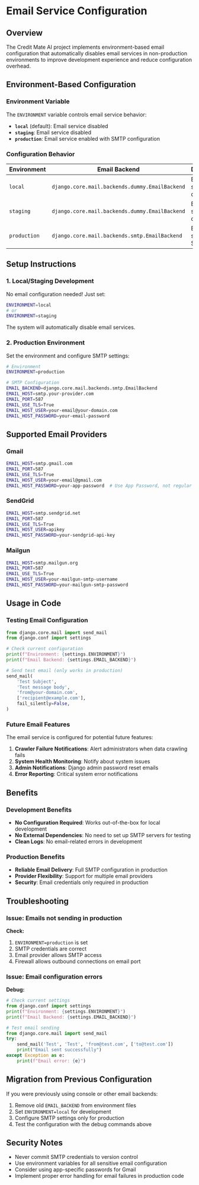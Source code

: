 # Email Service Configuration

## Overview

The Credit Mate AI project implements environment-based email configuration that automatically disables email services in non-production environments to improve development experience and reduce configuration overhead.

## Environment-Based Configuration

### Environment Variable

The `ENVIRONMENT` variable controls email service behavior:

- **`local`** (default): Email service disabled
- **`staging`**: Email service disabled
- **`production`**: Email service enabled with SMTP configuration

### Configuration Behavior

| Environment | Email Backend | Description |
|-------------|---------------|-------------|
| `local` | `django.core.mail.backends.dummy.EmailBackend` | Emails are silently discarded |
| `staging` | `django.core.mail.backends.dummy.EmailBackend` | Emails are silently discarded |
| `production` | `django.core.mail.backends.smtp.EmailBackend` | Emails are sent via SMTP |

## Setup Instructions

### 1. Local/Staging Development

No email configuration needed! Just set:

```bash
ENVIRONMENT=local
# or
ENVIRONMENT=staging
```

The system will automatically disable email services.

### 2. Production Environment

Set the environment and configure SMTP settings:

```bash
# Environment
ENVIRONMENT=production

# SMTP Configuration
EMAIL_BACKEND=django.core.mail.backends.smtp.EmailBackend
EMAIL_HOST=smtp.your-provider.com
EMAIL_PORT=587
EMAIL_USE_TLS=True
EMAIL_HOST_USER=your-email@your-domain.com
EMAIL_HOST_PASSWORD=your-email-password
```

## Supported Email Providers

### Gmail
```bash
EMAIL_HOST=smtp.gmail.com
EMAIL_PORT=587
EMAIL_USE_TLS=True
EMAIL_HOST_USER=your-email@gmail.com
EMAIL_HOST_PASSWORD=your-app-password  # Use App Password, not regular password
```

### SendGrid
```bash
EMAIL_HOST=smtp.sendgrid.net
EMAIL_PORT=587
EMAIL_USE_TLS=True
EMAIL_HOST_USER=apikey
EMAIL_HOST_PASSWORD=your-sendgrid-api-key
```

### Mailgun
```bash
EMAIL_HOST=smtp.mailgun.org
EMAIL_PORT=587
EMAIL_USE_TLS=True
EMAIL_HOST_USER=your-mailgun-smtp-username
EMAIL_HOST_PASSWORD=your-mailgun-smtp-password
```

## Usage in Code

### Testing Email Configuration

```python
from django.core.mail import send_mail
from django.conf import settings

# Check current configuration
print(f"Environment: {settings.ENVIRONMENT}")
print(f"Email Backend: {settings.EMAIL_BACKEND}")

# Send test email (only works in production)
send_mail(
    'Test Subject',
    'Test message body',
    'from@your-domain.com',
    ['recipient@example.com'],
    fail_silently=False,
)
```

### Future Email Features

The email service is configured for potential future features:

1. **Crawler Failure Notifications**: Alert administrators when data crawling fails
2. **System Health Monitoring**: Notify about system issues
3. **Admin Notifications**: Django admin password reset emails
4. **Error Reporting**: Critical system error notifications

## Benefits

### Development Benefits
- **No Configuration Required**: Works out-of-the-box for local development
- **No External Dependencies**: No need to set up SMTP servers for testing
- **Clean Logs**: No email-related errors in development

### Production Benefits
- **Reliable Email Delivery**: Full SMTP configuration in production
- **Provider Flexibility**: Support for multiple email providers
- **Security**: Email credentials only required in production

## Troubleshooting

### Issue: Emails not sending in production

**Check:**
1. `ENVIRONMENT=production` is set
2. SMTP credentials are correct
3. Email provider allows SMTP access
4. Firewall allows outbound connections on email port

### Issue: Email configuration errors

**Debug:**
```python
# Check current settings
from django.conf import settings
print(f"Environment: {settings.ENVIRONMENT}")
print(f"Email Backend: {settings.EMAIL_BACKEND}")

# Test email sending
from django.core.mail import send_mail
try:
    send_mail('Test', 'Test', 'from@test.com', ['to@test.com'])
    print("Email sent successfully")
except Exception as e:
    print(f"Email error: {e}")
```

## Migration from Previous Configuration

If you were previously using console or other email backends:

1. Remove old `EMAIL_BACKEND` from environment files
2. Set `ENVIRONMENT=local` for development
3. Configure SMTP settings only for production
4. Test the configuration with the debug commands above

## Security Notes

- Never commit SMTP credentials to version control
- Use environment variables for all sensitive email configuration
- Consider using app-specific passwords for Gmail
- Implement proper error handling for email failures in production code
